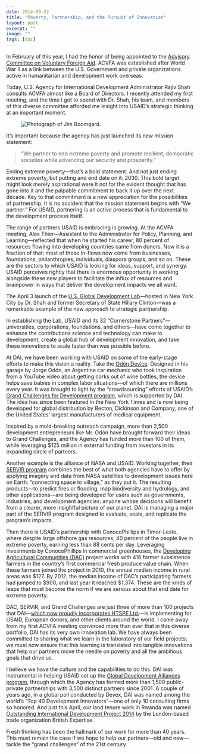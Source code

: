 ```yaml
---
date: 2014-09-22
title: "Poverty, Partnership, and the Pursuit of Innovation"
layout: post
excerpt: ""
image: ""
tags: [dai]
---
```

<p>In February of this year, I had the honor of being appointed to the <a href="http://www.usaid.gov/who-we-are/organization/advisory-committee">Advisory Committee on Voluntary Foreign Aid</a>. ACVFA was established after World War II as a link between the U.S. Government and private organizations active in humanitarian and development work overseas.</p><p>Today, U.S. Agency for International Development Administrator Rajiv Shah consults ACVFA almost like a Board of Directors. I recently attended my first meeting, and the time I got to spend with Dr. Shah, his team, and members of this diverse committee afforded me insight into USAID’s strategic thinking at an important moment.</p><figure class="kg-card kg-image-card"><img src="https://pubs.ghost.io/uploads/jimb.jpg" class="kg-image" alt="Photograph of Jim Boomgard." loading="lazy" title="James Boomgard, President and Chief Executive Officer at DAI."></figure><p>It’s important because the agency has just launched its new mission statement:</p><blockquote>“We partner to end extreme poverty and promote resilient, democratic societies while advancing our security and prosperity.”</blockquote><p>Ending extreme poverty—that’s a bold statement. And not just ending extreme poverty, but putting and end date on it: 2030. This bold target might look merely aspirational were it not for the evident thought that has gone into it and the palpable commitment to back it up over the next decade. Key to that commitment is a new appreciation for the possibilities of partnership. It is no accident that the mission statement begins with “We partner.” For USAID, partnering is an active process that is fundamental to the development process itself.</p><p>The range of partners USAID is embracing is growing. At the ACVFA meeting, Alex Thier—Assistant to the Administrator for Policy, Planning, and Learning—reflected that when he started his career, 80 percent of resources flowing into developing countries came from donors. Now it is a fraction of that: most of those in-flows now come from businesses, foundations, philanthropies, individuals, diaspora groups, and so on. These are the sectors to which USAID is looking for ideas, support, and synergy. USAID perceives rightly that there is enormous opportunity in working alongside these new players to facilitate the influx of resources and brainpower in ways that deliver the development impacts we all want.</p><p>The April 3 launch of the <a href="http://www.usaid.gov/GlobalDevLab">U.S. Global Development Lab</a>—hosted in New York City by Dr. Shah and former Secretary of State Hillary Clinton—was a remarkable example of the new approach to strategic partnership.</p><p>In establishing the Lab, USAID and its 32 “Cornerstone Partners”—universities, corporations, foundations, and others—have come together to enhance the contributions science and technology can make to development, create a global hub of development innovation, and take these innovations to scale faster than was possible before.</p><p>At DAI, we have been working with USAID on some of the early-stage efforts to make this vision a reality. Take the <a href="http://www.odondevice.org">Odón Device</a>. Designed in his garage by Jorge Odón, an Argentine car mechanic who took inspiration from a YouTube video about getting corks out of wine bottles, the device helps save babies in complex labor situations—of which there are millions every year. It was brought to light by the “crowdsourcing” efforts of USAID’s <a href="http://dai.com/our-work/projects/worldwide—grand-challenges-development-implementation-services">Grand Challenges for Development program</a>, which is supported by DAI. The idea has since been featured in the New York Times and is now being developed for global distribution by Becton, Dickinson and Company, one of the United States’ largest manufacturers of medical equipment.</p><p>Inspired by a mold-breaking outreach campaign, more than 2,500 development entrepreneurs like Mr. Odón have brought forward their ideas to Grand Challenges, and the Agency has funded more than 100 of them, while leveraging $125 million in external funding from investors in its expanding circle of partners.</p><p>Another example is the alliance of NASA and USAID. Working together, their <a href="http://dai.com/our-work/projects/worldwide—servir-program-demand-activity">SERVIR program</a> combines the best of what both agencies have to offer by applying imagery and data from NASA satellites to development issues here on Earth: “connecting space to village,” as they put it. The resulting products—to predict fires or flooding, map biodiversity and hydrology, and other applications—are being developed for users such as governments, industries, and development agencies: anyone whose decisions will benefit from a clearer, more insightful picture of our planet. DAI is managing a major part of the SERVIR program designed to evaluate, scale, and replicate the program’s impacts.</p><p>Then there is USAID’s partnership with ConocoPhillips in Timor-Leste, where despite large offshore gas resources, 40 percent of the people live in extreme poverty, earning less than 88 cents per day. Leveraging investments by ConocoPhillips in commercial greenhouses, the <a href="http://dai.com/our-work/projects/timor-leste—developing-agricultural-communitiesdesenvolve-agricultura-comunitaria">Developing Agricultural Communities (DAC)</a> project works with 416 former subsistence farmers in the country’s first commercial fresh produce value chain. When these farmers joined the project in 2010, the annual median income in rural areas was $127. By 2012, the median income of DAC’s participating farmers had jumped to $900, and last year it reached $1,374. These are the kinds of leaps that must become the norm if we are serious about that end date for extreme poverty.</p><p>DAC, SERVIR, and Grand Challenges are just three of more than 100 projects that DAI—<a href="http://dai.com/htspe">which now proudly incorporates HTSPE Ltd.</a>—is implementing for USAID, European donors, and other clients around the world. I came away from my first ACVFA meeting convinced more than ever that in this diverse portfolio, DAI has its very own innovation lab. We have always been committed to sharing what we learn in the laboratory of our field projects; we must now ensure that this learning is translated into tangible innovations that help our partners move the needle on poverty and all the ambitious goals that drive us.</p><p>I believe we have the culture and the capabilities to do this. DAI was instrumental in helping USAID set up the <a href="http://dai.com/our-work/projects/worldwide—global-development-alliance-gda-strategic-support-program">Global Development Alliances program</a>, through which the Agency has formed more than 1,500 public-private partnerships with 3,500 distinct partners since 2001. A couple of years ago, in a global poll conducted by Devex, DAI was named among the world’s “Top 40 Development Innovators”—one of only 10 consulting firms so honored. And just this April, our land tenure work in Rwanda was named <a href="http://dai.com/news-publications/news/htspe-honored-outstanding-international-development-project-2014">Outstanding International Development Project 2014</a> by the London-based trade organization British Expertise.</p><p>Fresh thinking has been the hallmark of our work for more than 40 years. This must remain the case if we hope to help our partners—old and new—tackle the “grand challenges” of the 21st century.</p>
  